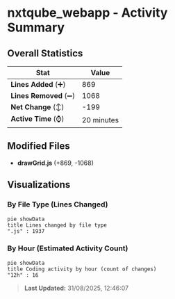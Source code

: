 # nxtqube_webapp - Activity Summary 

## Overall Statistics

| Stat                   | Value                                                             |
| ---------------------- | ----------------------------------------------------------------- |
| **Lines Added** (➕)   | 869                                          |
| **Lines Removed** (➖) | 1068                                        |
| **Net Change** (↕)    | -199                |
| **Active Time** (⌚)   | 20 minutes |


## Modified Files
- **drawGrid.js** (+869, -1068)

## Visualizations

### By File Type (Lines Changed)

```mermaid
pie showData
title Lines changed by file type
".js" : 1937
```

### By Hour (Estimated Activity Count)

```mermaid
pie showData
title Coding activity by hour (count of changes)
"12h" : 16
```


> **Last Updated:** 31/08/2025, 12:46:07